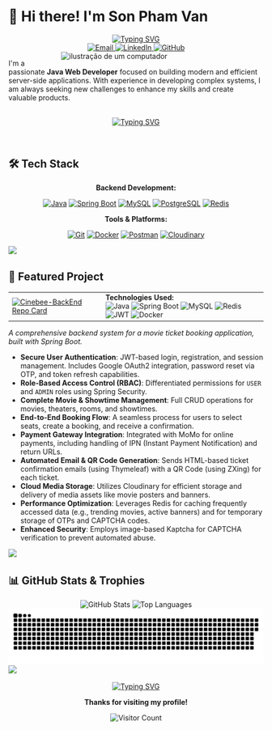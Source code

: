 # 👋 Hi there! I'm Son Pham Van

<div align="center">
  <a href="https://git.io/typing-svg">
    <img src="https://readme-typing-svg.demolab.com/?font=Fira+Code&weight=700&size=25&duration=4000&center=true&vCenter=true&width=450&lines=Java+Web+Developer;Backend+Specialist;Code+Architect" alt="Typing SVG" />
  </a>
</div>

<div align="center">
  <a href="mailto:vanson2004tkhd@gmail.com">
    <img src="https://img.shields.io/badge/Email-D14836?style=for-the-badge&logo=gmail&logoColor=white" alt="Email"/>
  </a>
  <a href="https://www.linkedin.com/in/mark2004dev/">
    <img src="https://img.shields.io/badge/LinkedIn-0077B5?style=for-the-badge&logo=linkedin&logoColor=white" alt="LinkedIn"/>
  </a>
  <a href="https://github.com/Olin2004">
    <img src="https://img.shields.io/badge/GitHub-181717?style=for-the-badge&logo=github&logoColor=white" alt="GitHub"/>
  </a>
</div>

<img src="https://raw.githubusercontent.com/MicaelliMedeiros/micaellimedeiros/master/image/computer-illustration.png" alt="ilustração de um computador" min-width="400px" max-width="400px" width="400px" align="right">

<p align="left">
  I'm a passionate <strong>Java Web Developer</strong> focused on building modern and efficient server-side applications. With experience in developing complex systems, I am always seeking new challenges to enhance my skills and create valuable products.
  <br><br>
  <div align="center">
    <a href="https://git.io/typing-svg">
      <img src="https://readme-typing-svg.demolab.com/?font=Fira+Code&weight=700&size=20&duration=4000&center=true&vCenter=true&width=450&lines=My+Goal:+To+become+a+Senior+Java+Developer;and+contribute+to+building+complex,+scalable+systems." alt="Typing SVG" />
    </a>
  </div>
</p>

<br>

## 🛠️ Tech Stack

<div align="center">
  <p><strong>Backend Development:</strong></p>
  <p>
    <a href="https://www.java.com/"><img src="https://img.shields.io/badge/Java-ED8B00?style=for-the-badge&logo=openjdk&logoColor=white" alt="Java"/></a>
    <a href="https://spring.io/projects/spring-boot"><img src="https://img.shields.io/badge/Spring_Boot-6DB33F?style=for-the-badge&logo=spring-boot&logoColor=white" alt="Spring Boot"/></a>
    <a href="https://www.mysql.com/"><img src="https://img.shields.io/badge/MySQL-4479A1?style=for-the-badge&logo=mysql&logoColor=white" alt="MySQL"/></a>
    <a href="https://www.postgresql.org"><img src="https://img.shields.io/badge/PostgreSQL-316192?style=for-the-badge&logo=postgresql&logoColor=white" alt="PostgreSQL"/></a>
    <a href="https://redis.io"><img src="https://img.shields.io/badge/redis-%23DD0031.svg?&style=for-the-badge&logo=redis&logoColor=white" alt="Redis"/></a>
  </p>
  <p><strong>Tools & Platforms:</strong></p>
  <p>
    <a href="https://git-scm.com/"><img src="https://img.shields.io/badge/Git-F05032?style=for-the-badge&logo=git&logoColor=white" alt="Git"/></a>
    <a href="https://www.docker.com/"><img src="https://img.shields.io/badge/Docker-2496ED?style=for-the-badge&logo=docker&logoColor=white" alt="Docker"/></a>
    <a href="https://www.postman.com/"><img src="https://img.shields.io/badge/Postman-FF6C37?style=for-the-badge&logo=postman&logoColor=white" alt="Postman"/></a>
    <a href="https://cloudinary.com/"><img src="https://img.shields.io/badge/Cloudinary-3448C5?style=for-the-badge&logo=Cloudinary&logoColor=white" alt="Cloudinary"/></a>
  </p>
</div>

<img src="https://user-images.githubusercontent.com/73097560/115834477-dbab4500-a447-11eb-908a-139a6edaec5c.gif">

## 🎨 Featured Project

<table>
  <tr>
    <td>
      <a href="https://github.com/Olin2004/Cinebee-BackEnd">
        <img src="https://github-readme-stats.vercel.app/api/pin/?username=Olin2004&repo=Cinebee-BackEnd&theme=radical" alt="Cinebee-BackEnd Repo Card"/>
      </a>
    </td>
    <td>
      <strong>Technologies Used:</strong><br>
      <img src="https://img.shields.io/badge/Java-ED8B00?style=for-the-badge&logo=openjdk&logoColor=white" alt="Java"/>
      <img src="https://img.shields.io/badge/Spring_Boot-6DB33F?style=for-the-badge&logo=spring-boot&logoColor=white" alt="Spring Boot"/>
      <img src="https://img.shields.io/badge/MySQL-4479A1?style=for-the-badge&logo=mysql&logoColor=white" alt="MySQL"/>
      <img src="https://img.shields.io/badge/redis-%23DD0031.svg?&style=for-the-badge&logo=redis&logoColor=white" alt="Redis"/>
      <img src="https://img.shields.io/badge/JWT-000000?style=for-the-badge&logo=jsonwebtokens&logoColor=white" alt="JWT"/>
      <img src="https://img.shields.io/badge/Docker-2496ED?style=for-the-badge&logo=docker&logoColor=white" alt="Docker"/>
    </td>
  </tr>
</table>

_A comprehensive backend system for a movie ticket booking application, built with Spring Boot._

-    **Secure User Authentication**: JWT-based login, registration, and session management. Includes Google OAuth2 integration, password reset via OTP, and token refresh capabilities.
-    **Role-Based Access Control (RBAC)**: Differentiated permissions for `USER` and `ADMIN` roles using Spring Security.
-    **Complete Movie & Showtime Management**: Full CRUD operations for movies, theaters, rooms, and showtimes.
-    **End-to-End Booking Flow**: A seamless process for users to select seats, create a booking, and receive a confirmation.
-    **Payment Gateway Integration**: Integrated with MoMo for online payments, including handling of IPN (Instant Payment Notification) and return URLs.
-    **Automated Email & QR Code Generation**: Sends HTML-based ticket confirmation emails (using Thymeleaf) with a QR Code (using ZXing) for each ticket.
-    **Cloud Media Storage**: Utilizes Cloudinary for efficient storage and delivery of media assets like movie posters and banners.
-    **Performance Optimization**: Leverages Redis for caching frequently accessed data (e.g., trending movies, active banners) and for temporary storage of OTPs and CAPTCHA codes.
-    **Enhanced Security**: Employs image-based Kaptcha for CAPTCHA verification to prevent automated abuse.

<img src="https://user-images.githubusercontent.com/73097560/115834477-dbab4500-a447-11eb-908a-139a6edaec5c.gif">

## 📊 GitHub Stats & Trophies

<div align="center">
  <img src="https://github-readme-stats.vercel.app/api?username=Olin2004&show_icons=true&theme=radical" alt="GitHub Stats"/>
  <img src="https://github-readme-stats.vercel.app/api/top-langs/?username=Olin2004&layout=compact&theme=radical" alt="Top Languages"/>
</div>

<div align="center">
  <picture>
    <source media="(prefers-color-scheme: dark)" srcset="https://raw.githubusercontent.com/Olin2004/Olin2004/output/github-contribution-grid-snake-dark.svg">
    <source media="(prefers-color-scheme: light)" srcset="https://raw.githubusercontent.com/Olin2004/Olin2004/output/github-contribution-grid-snake.svg">
    <img alt="github contribution grid snake animation" src="https://raw.githubusercontent.com/Olin2004/Olin2004/output/github-contribution-grid-snake.svg">
  </picture>
</div>

<img src="https://user-images.githubusercontent.com/73097560/115834477-dbab4500-a447-11eb-908a-139a6edaec5c.gif">

<div align="center">

<a href="https://git.io/typing-svg"><img src="https://readme-typing-svg.demolab.com/?font=Fira+Code&weight=500&size=20&duration=4000&center=true&vCenter=true&width=450&lines=Code+is+poetry+written+in+logic" alt="Typing SVG" /></a>

**Thanks for visiting my profile!**

![Visitor Count](https://visitor-badge.laobi.icu/badge?page_id=Olin2004.Olin2004)

</div>
